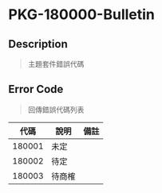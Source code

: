 # PKG-180000-Bulletin

## Description
> 主題套件錯誤代碼


## Error Code

> 回傳錯誤代碼列表


| 代碼  | 說明                              | 備註                   |
|-------|-----------------------------------|------------------------|
| 180001 |未定                    |                        |
| 180002 |待定                     |                        |
| 180003 |待商榷                    |                       |
